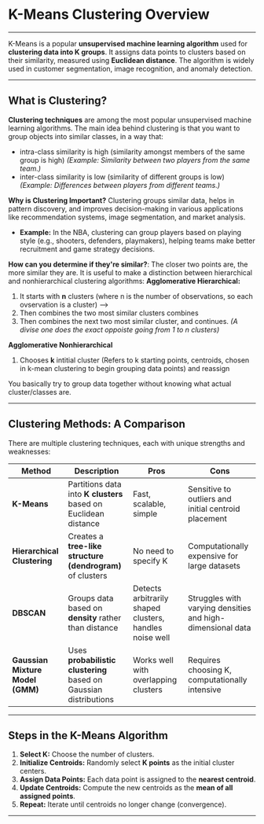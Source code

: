 # **K-Means Clustering Overview**
---
K-Means is a popular **unsupervised machine learning algorithm** used for **clustering data into K groups**. It assigns data points to clusters based on their similarity, measured using **Euclidean distance**. The algorithm is widely used in customer segmentation, image recognition, and anomaly detection.

---
## What is Clustering?
**Clustering techniques** are among the most popular unsupervised machine learning algorithms. The main idea behind clustering is that you want to group objects into similar classes, in a way that:
- intra-class similarity is high (similarity amongst members of the same group is high) *(Example: Similarity between two players from the same team.)*
- inter-class similarity is low (similarity of different groups is low) *(Example: Differences between players from different teams.)*

**Why is Clustering Important?** Clustering groups similar data, helps in pattern discovery, and improves decision-making in various applications like recommendation systems, image segmentation, and market analysis.
- **Example:** In the NBA, clustering can group players based on playing style (e.g., shooters, defenders, playmakers), helping teams make better recruitment and game strategy decisions.

**How can you determine if they're similar?**: The closer two points are, the more similar they are. It is useful to make a distinction between hierarchical and nonhierarchical clustering algorithms:
**Agglomerative Hierarchical:**
1. It starts with **n** clusters (where n is the number of observations, so each ovservation is a cluster) -->
2. Then combines the two most similar clusters combines
3. Then combines the next two most similar cluster, and continues.
*(A divise one does the exact oppoiste going from 1 to n clusters)*
   
**Agglomerative Nonhierarchical**
1. Chooses **k** intitial cluster (Refers to k starting points, centroids, chosen in k-mean clustering to begin grouping data points) and reassign 

You basically try to group data together without knowing what actual cluster/classes are.

---

## **Clustering Methods: A Comparison**
There are multiple clustering techniques, each with unique strengths and weaknesses:

| **Method**            | **Description**  | **Pros**  | **Cons** |
|----------------------|----------------|----------|----------|
| **K-Means** | Partitions data into **K clusters** based on Euclidean distance | Fast, scalable, simple | Sensitive to outliers and initial centroid placement |
| **Hierarchical Clustering** | Creates a **tree-like structure (dendrogram)** of clusters | No need to specify K | Computationally expensive for large datasets |
| **DBSCAN** | Groups data based on **density** rather than distance | Detects arbitrarily shaped clusters, handles noise well | Struggles with varying densities and high-dimensional data |
| **Gaussian Mixture Model (GMM)** | Uses **probabilistic clustering** based on Gaussian distributions | Works well with overlapping clusters | Requires choosing K, computationally intensive |

---

## **Steps in the K-Means Algorithm**
1. **Select K:** Choose the number of clusters.
2. **Initialize Centroids:** Randomly select **K points** as the initial cluster centers.
3. **Assign Data Points:** Each data point is assigned to the **nearest centroid**.
4. **Update Centroids:** Compute the new centroids as the **mean of all assigned points**.
5. **Repeat:** Iterate until centroids no longer change (convergence).

---


